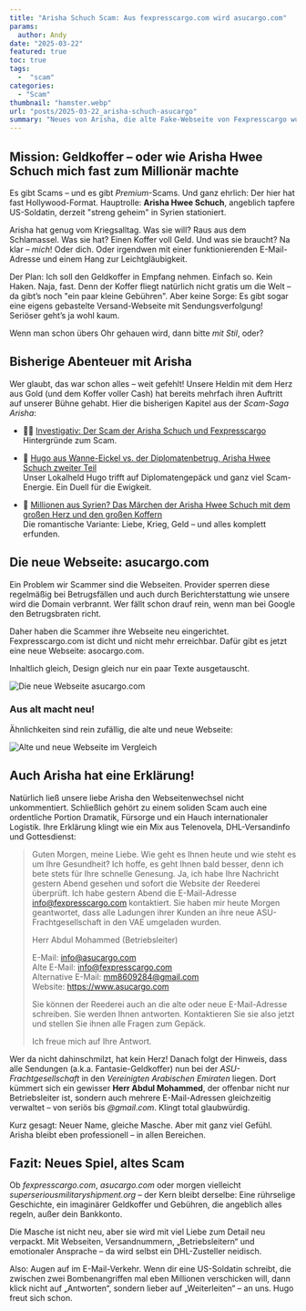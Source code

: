 ```yaml
---
title: "Arisha Schuch Scam: Aus fexpresscargo.com wird asucargo.com"
params:
  author: Andy
date: "2025-03-22"
featured: true
toc: true
tags:
  -  "scam"
categories:
  - "Scam"
thumbnail: "hamster.webp"
url: "posts/2025-03-22_arisha-schuch-asucargo"
summary: "Neues von Arisha, die alte Fake-Webseite von Fexpresscargo wurde geschlossen, die neue geht online: asucargo.com."
---
```


## Mission: Geldkoffer – oder wie Arisha Hwee Schuch mich fast zum Millionär machte

Es gibt Scams – und es gibt *Premium*-Scams. Und ganz ehrlich: Der hier hat fast Hollywood-Format. Hauptrolle: **Arisha Hwee Schuch**, angeblich tapfere US-Soldatin, derzeit "streng geheim" in Syrien stationiert. 

Arisha hat genug vom Kriegsalltag. Was sie will? Raus aus dem Schlamassel. Was sie hat? Einen Koffer voll Geld. Und was sie braucht? Na klar – *mich*! Oder dich. Oder irgendwen mit einer funktionierenden E-Mail-Adresse und einem Hang zur Leichtgläubigkeit.

Der Plan: Ich soll den Geldkoffer in Empfang nehmen. Einfach so. Kein Haken. Naja, fast. Denn der Koffer fliegt natürlich nicht gratis um die Welt – da gibt’s noch "ein paar kleine Gebühren". Aber keine Sorge: Es gibt sogar eine eigens gebastelte Versand-Webseite mit Sendungsverfolgung! Seriöser geht’s ja wohl kaum.

Wenn man schon übers Ohr gehauen wird, dann bitte *mit Stil*, oder?

## Bisherige Abenteuer mit Arisha

Wer glaubt, das war schon alles – weit gefehlt! Unsere Heldin mit dem Herz aus Gold (und dem Koffer voller Cash) hat bereits mehrfach ihren Auftritt auf unserer Bühne gehabt. Hier die bisherigen Kapitel aus der *Scam-Saga Arisha*:

- 🕵️‍♂️ [Investigativ: Der Scam der Arisha Schuch und Fexpresscargo](https://acapio.de/posts/2025-02-21_arisha-schuch-hintergruende/)  
  Hintergründe zum Scam.

- 🧳 [Hugo aus Wanne-Eickel vs. der Diplomatenbetrug, Arisha Hwee Schuch zweiter Teil](https://acapio.de/posts/2025-01-13_arisha-schuch-die-zweite/)  
  Unser Lokalheld Hugo trifft auf Diplomatengepäck und ganz viel Scam-Energie. Ein Duell für die Ewigkeit.

- 💸 [Millionen aus Syrien? Das Märchen der Arisha Hwee Schuch mit dem großen Herz und den großen Koffern](https://acapio.de/posts/2024-12-31-millions-from-syria/)  
  Die romantische Variante: Liebe, Krieg, Geld – und alles komplett erfunden.
 

## Die neue Webseite: asucargo.com

Ein Problem wir Scammer sind die Webseiten. Provider sperren diese regelmäßig bei Betrugsfällen und auch durch Berichterstattung wie unsere wird die Domain verbrannt. Wer fällt schon drauf rein, wenn man bei Google den Betrugsbraten richt.

Daher haben die Scammer ihre Webseite neu eingerichtet. Fexpresscargo.com ist dicht und nicht mehr erreichbar. Dafür gibt es jetzt eine neue Webseite: asocargo.com.

Inhaltlich gleich, Design gleich nur ein paar Texte ausgetauscht.

![Die neue Webseite asucargo.com](/posts/2025-03-22_arisha-schuch-asucargo/webseite.webp)

### Aus alt macht neu!

Ähnlichkeiten sind rein zufällig, die alte und neue Webseite:

![Alte und neue Webseite im Vergleich](/posts/2025-03-22_arisha-schuch-asucargo/vergleich.webp)

## Auch Arisha hat eine Erklärung!

Natürlich ließ unsere liebe Arisha den Webseitenwechsel nicht unkommentiert. Schließlich gehört zu einem soliden Scam auch eine ordentliche Portion Dramatik, Fürsorge und ein Hauch internationaler Logistik. Ihre Erklärung klingt wie ein Mix aus Telenovela, DHL-Versandinfo und Gottesdienst:

> Guten Morgen, meine Liebe. Wie geht es Ihnen heute und wie steht es um Ihre Gesundheit? Ich hoffe, es geht Ihnen bald besser, denn ich bete stets für Ihre schnelle Genesung. Ja, ich habe Ihre Nachricht gestern Abend gesehen und sofort die Website der Reederei überprüft. Ich habe gestern Abend die E-Mail-Adresse info@fexpresscargo.com kontaktiert. Sie haben mir heute Morgen geantwortet, dass alle Ladungen ihrer Kunden an ihre neue ASU-Frachtgesellschaft in den VAE umgeladen wurden.  
>   
> Herr Abdul Mohammed (Betriebsleiter)  
>   
> E-Mail: info@asucargo.com  
> Alte E-Mail: info@fexpresscargo.com  
> Alternative E-Mail: mm8609284@gmail.com  
> Website: https://www.asucargo.com  
>   
> Sie können der Reederei auch an die alte oder neue E-Mail-Adresse schreiben. Sie werden Ihnen antworten. Kontaktieren Sie sie also jetzt und stellen Sie ihnen alle Fragen zum Gepäck.  
>   
> Ich freue mich auf Ihre Antwort.  

Wer da nicht dahinschmilzt, hat kein Herz! Danach folgt der Hinweis, dass alle Sendungen (a.k.a. Fantasie-Geldkoffer) nun bei der *ASU-Frachtgesellschaft* in den *Vereinigten Arabischen Emiraten* liegen. Dort kümmert sich ein gewisser **Herr Abdul Mohammed**, der offenbar nicht nur Betriebsleiter ist, sondern auch mehrere E-Mail-Adressen gleichzeitig verwaltet – von seriös bis *@gmail.com*. Klingt total glaubwürdig.

Kurz gesagt: Neuer Name, gleiche Masche. Aber mit ganz viel Gefühl. Arisha bleibt eben professionell – in allen Bereichen.


## Fazit: Neues Spiel, altes Scam

Ob *fexpresscargo.com*, *asucargo.com* oder morgen vielleicht *superseriousmilitaryshipment.org* – der Kern bleibt derselbe: Eine rührselige Geschichte, ein imaginärer Geldkoffer und Gebühren, die angeblich alles regeln, außer dein Bankkonto.

Die Masche ist nicht neu, aber sie wird mit viel Liebe zum Detail neu verpackt. Mit Webseiten, Versandnummern, „Betriebsleitern“ und emotionaler Ansprache – da wird selbst ein DHL-Zusteller neidisch.

Also: Augen auf im E-Mail-Verkehr. Wenn dir eine US-Soldatin schreibt, die zwischen zwei Bombenangriffen mal eben Millionen verschicken will, dann klick nicht auf „Antworten“, sondern lieber auf „Weiterleiten“ – an uns. Hugo freut sich schon.

